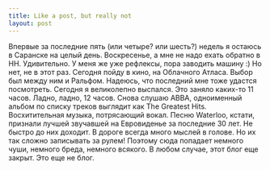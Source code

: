 ```yaml
---
title: Like a post, but really not
layout: post
---
```

Впервые за последние пять (или четыре? или шесть?) недель я остаюсь в Саранске на целый день. Воскресенье,  а мне не надо ехать обратно в НН. Удивительно. У меня же уже рефлексы, пора заводить машину :) Но нет, не в этот раз. Сегодня пойду в кино, на Облачного Атласа. Выбор был между ним и Ральфом. Надеюсь, что последний мне тоже удастся посмотреть.
Сегодня я великолепно выспался. Это заняло каких-то 11 часов. Ладно, ладно, 12 часов. Снова слушаю АBBA, одноименный альбом по списку треков выглядит как The Greatest Hits. Восхитительная музыка, потрясающий вокал. Песню Waterloo, кстати, признали лучшей звучавшей на Евровиденье за последние 30 лет. Не быстро до них доходит.
В дороге всегда много мыслей в голове. Но их так сложно записывать за рулем! Поэтому сюда попадает немного чуши, немного бреда, немного всякого. В любом случае, этот блог еще закрыт. Это еще не блог.